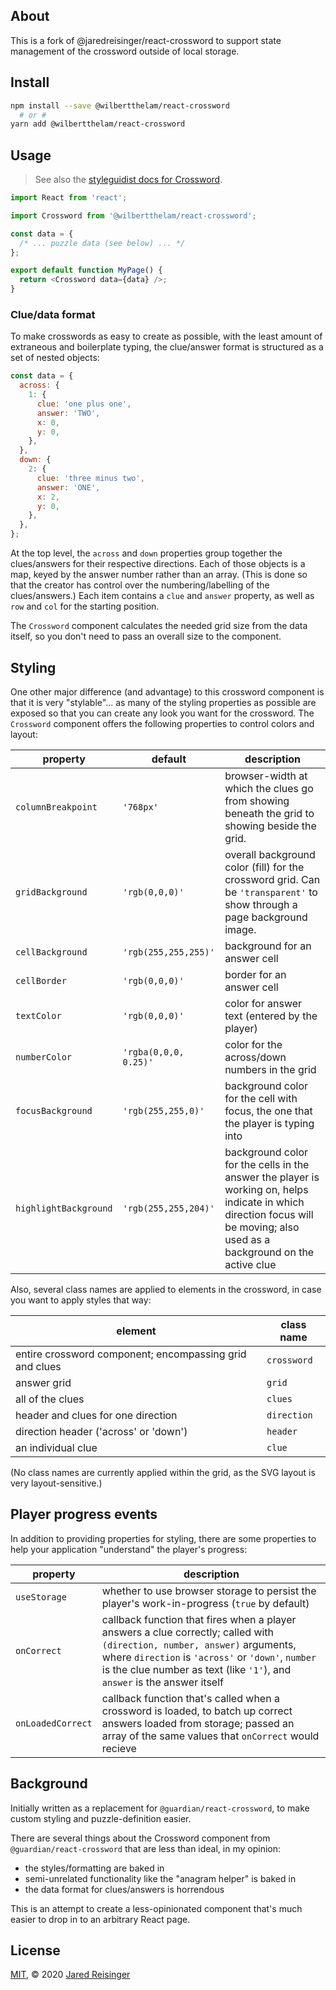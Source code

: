 ## About

This is a fork of @jaredreisinger/react-crossword to support state management of the crossword outside of local storage.

## Install

```sh
npm install --save @wilbertthelam/react-crossword
  # or #
yarn add @wilbertthelam/react-crossword
```

## Usage

> See also the [styleguidist docs for Crossword](https://jaredreisinger.github.io/react-crossword/).

```javascript
import React from 'react';

import Crossword from '@wilbertthelam/react-crossword';

const data = {
  /* ... puzzle data (see below) ... */
};

export default function MyPage() {
  return <Crossword data={data} />;
}
```

### Clue/data format

To make crosswords as easy to create as possible, with the least amount of extraneous and boilerplate typing, the clue/answer format is structured as a set of nested objects:

```javascript
const data = {
  across: {
    1: {
      clue: 'one plus one',
      answer: 'TWO',
      x: 0,
      y: 0,
    },
  },
  down: {
    2: {
      clue: 'three minus two',
      answer: 'ONE',
      x: 2,
      y: 0,
    },
  },
};
```

At the top level, the `across` and `down` properties group together the clues/answers for their respective directions. Each of those objects is a map, keyed by the answer number rather than an array. (This is done so that the creator has control over the numbering/labelling of the clues/answers.) Each item contains a `clue` and `answer` property, as well as `row` and `col` for the starting position.

The `Crossword` component calculates the needed grid size from the data itself, so you don't need to pass an overall size to the component.

## Styling

One other major difference (and advantage) to this crossword component is that it is very "stylable"... as many of the styling properties as possible are exposed so that you can create any look you want for the crossword. The `Crossword` component offers the following properties to control colors and layout:

| property              | default               | description                                                                                                                                                                 |
| --------------------- | --------------------- | --------------------------------------------------------------------------------------------------------------------------------------------------------------------------- |
| `columnBreakpoint`    | `'768px'`             | browser-width at which the clues go from showing beneath the grid to showing beside the grid.                                                                               |
| `gridBackground`      | `'rgb(0,0,0)'`        | overall background color (fill) for the crossword grid. Can be `'transparent'` to show through a page background image.                                                     |
| `cellBackground`      | `'rgb(255,255,255)'`  | background for an answer cell                                                                                                                                               |
| `cellBorder`          | `'rgb(0,0,0)'`        | border for an answer cell                                                                                                                                                   |
| `textColor`           | `'rgb(0,0,0)'`        | color for answer text (entered by the player)                                                                                                                               |
| `numberColor`         | `'rgba(0,0,0, 0.25)'` | color for the across/down numbers in the grid                                                                                                                               |
| `focusBackground`     | `'rgb(255,255,0)'`    | background color for the cell with focus, the one that the player is typing into                                                                                            |
| `highlightBackground` | `'rgb(255,255,204)'`  | background color for the cells in the answer the player is working on, helps indicate in which direction focus will be moving; also used as a background on the active clue |

Also, several class names are applied to elements in the crossword, in case you
want to apply styles that way:

| element                                                 | class name  |
| ------------------------------------------------------- | ----------- |
| entire crossword component; encompassing grid and clues | `crossword` |
| answer grid                                             | `grid`      |
| all of the clues                                        | `clues`     |
| header and clues for one direction                      | `direction` |
| direction header ('across' or 'down')                   | `header`    |
| an individual clue                                      | `clue`      |

(No class names are currently applied within the grid, as the SVG layout is very
layout-sensitive.)

## Player progress events

In addition to providing properties for styling, there are some properties to
help your application "understand" the player's progress:

| property          | description                                                                                                                                                                                                                                                |
| ----------------- | ---------------------------------------------------------------------------------------------------------------------------------------------------------------------------------------------------------------------------------------------------------- |
| `useStorage`      | whether to use browser storage to persist the player's work-in-progress (`true` by default)                                                                                                                                                                |
| `onCorrect`       | callback function that fires when a player answers a clue correctly; called with `(direction, number, answer)` arguments, where `direction` is `'across'` or `'down'`, `number` is the clue number as text (like `'1'`), and `answer` is the answer itself |
| `onLoadedCorrect` | callback function that's called when a crossword is loaded, to batch up correct answers loaded from storage; passed an array of the same values that `onCorrect` would recieve                                                                             |

## Background

Initially written as a replacement for `@guardian/react-crossword`, to make custom styling and puzzle-definition easier.

There are several things about the Crossword component from `@guardian/react-crossword` that are less than ideal, in my opinion:

- the styles/formatting are baked in
- semi-unrelated functionality like the "anagram helper" is baked in
- the data format for clues/answers is horrendous

This is an attempt to create a less-opinionated component that's much easier to drop in to an arbitrary React page.

## License

[MIT](./LICENSE), © 2020 [Jared Reisinger](https://github.com/JaredReisinger)
